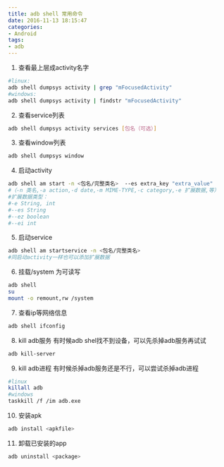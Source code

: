 ```yaml
---
title: adb shell 常用命令
date: 2016-11-13 18:15:47
categories:
- Android
tags:
- adb
---
```

1. 查看最上层成activity名字
``` bash
#linux:
adb shell dumpsys activity | grep "mFocusedActivity"
#windows:
adb shell dumpsys activity | findstr "mFocusedActivity"
```
<!--more-->
2. 查看service列表
``` bash
adb shell dumpsys activity services [包名（可选）]
```
3. 查看window列表
``` bash
adb shell dumpsys window
```
4. 启动activity
``` bash
adb shell am start -n <包名/完整类名>  --es extra_key "extra_value"
#（-n 类名,-a action,-d date,-m MIME-TYPE,-c category,-e 扩展数据,等）
#扩展数据类型：
#-e String, int
#--es String
#--ez boolean
#--ei int
```
5. 启动service
``` bash
adb shell am startservice -n <包名/完整类名>
#同启动activity一样也可以添加扩展数据
```
6. 挂载/system 为可读写
``` bash
adb shell
su
mount -o remount,rw /system
```
7. 查看ip等网络信息
``` bash
adb shell ifconfig
```
8. kill adb服务
有时候adb shel找不到设备，可以先杀掉adb服务再试试
``` bash
adb kill-server
```
9. kill adb进程
有时候杀掉adb服务还是不行，可以尝试杀掉adb进程
``` bash
#linux
killall adb
#windows
taskkill /f /im adb.exe
```
10. 安装apk
``` bash
adb install <apkfile>
```
11. 卸载已安装的app
``` bash
adb uninstall <package>
```


